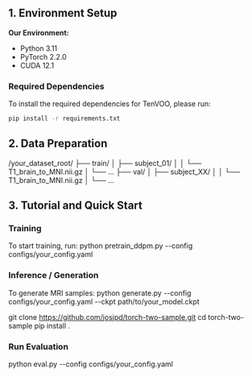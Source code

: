 ## 1. Environment Setup

**Our Environment:**

- Python 3.11  
- PyTorch 2.2.0  
- CUDA 12.1  

### Required Dependencies

To install the required dependencies for TenVOO, please run:

```bash
pip install -r requirements.txt
```

## 2. Data Preparation
/your_dataset_root/
├── train/
│   ├── subject_01/
│   │   └── T1_brain_to_MNI.nii.gz
│   └── ...
├── val/
│   ├── subject_XX/
│   │   └── T1_brain_to_MNI.nii.gz
│   └── ...




## 3. Tutorial and Quick Start
### Training
To start training, run:
python pretrain_ddpm.py --config configs/your_config.yaml
### Inference / Generation
To generate MRI samples:
python generate.py --config configs/your_config.yaml --ckpt path/to/your_model.ckpt

git clone https://github.com/josipd/torch-two-sample.git
cd torch-two-sample
pip install .
### Run Evaluation
python eval.py --config configs/your_config.yaml
